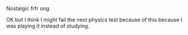 
Nostalgic frfr ong

OK but I think I might fail the next physics test because of this because I was playing it instead of studying.